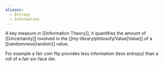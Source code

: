 ```yaml
---
aliases:
  - Entropy
  - Information
---
```


A key measure in [[Information Theory]], it quantifies the amount of [[Uncertainty]] involved in the [[my-library/philosofy/Value|Value]] of a [[randomness|random]] value.

For example a fair coin flip provides less information (less entropy) than a roll of a fair six-face die.
